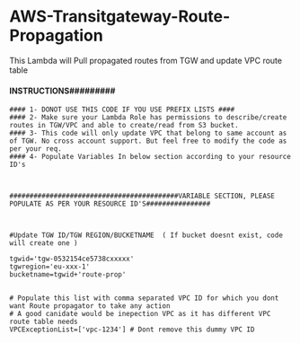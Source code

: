 # AWS-Transitgateway-Route-Propagation
This Lambda will Pull propagated routes from TGW and update VPC route table


 #### INSTRUCTIONS#########
    
    #### 1- DONOT USE THIS CODE IF YOU USE PREFIX LISTS ####
    #### 2- Make sure your Lambda Role has permissions to describe/create routes in TGW/VPC and able to create/read from S3 bucket.
    #### 3- This code will only update VPC that belong to same account as of TGW. No cross account support. But feel free to modify the code as per your req.
    #### 4- Populate Variables In below section according to your resource ID's



    ##########################################VARIABLE SECTION, PLEASE POPULATE AS PER YOUR RESOURCE ID'S################



    #Update TGW ID/TGW REGION/BUCKETNAME  ( If bucket doesnt exist, code will create one )

    tgwid='tgw-0532154ce5738cxxxxx'
    tgwregion='eu-xxx-1'
    bucketname=tgwid+'route-prop'


    # Populate this list with comma separated VPC ID for which you dont want Route propagator to take any action
    # A good canidate would be inepection VPC as it has different VPC route table needs
    VPCExceptionList=['vpc-1234'] # Dont remove this dummy VPC ID 
